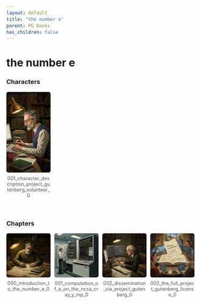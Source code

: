 ```yaml
---
layout: default
title: "the number e"
parent: PG Books
has_children: false
---
```



<style>
.image-gallery {
  display: flex;
  flex-wrap: wrap;
  justify-content: space-between;
  margin-bottom: 20px;
}

.image-row {
  display: flex;
  justify-content: flex-start;
  width: 100%;
  margin-bottom: 20px;
}

.image-item {
  width: 23%;
  margin-right: 2%;
  text-align: center;
}

.image-item:last-child {
  margin-right: 0;
}

.image-item img {
  width: 100%;
  height: auto;
  object-fit: cover;
  border-radius: 5px;
  box-shadow: 0 2px 4px rgba(0,0,0,0.1);
}

.image-item p {
  margin-top: 5px;
  font-size: 0.9em;
  color: #555;
}

.video-container {
  margin: 20px 0;
}
</style>


# the number e

<h3>Characters</h3>
<div class="image-gallery">
<div class="image-row">
  <div class="image-item">
    <img src="../../assets/pg_books_ai_generated_photos/the_number_e/characters/001_character_description_project_gutenberg_volunteer_0.png" alt="001_character_description_project_gutenberg_volunteer_0">
    <p>001_character_description_project_gutenberg_volunteer_0</p>
  </div>
</div>
</div>

<h3>Chapters</h3>
<div class="image-gallery">
<div class="image-row">
  <div class="image-item">
    <img src="../../assets/pg_books_ai_generated_photos/the_number_e/chapters/000_introduction_to_the_number_e_0.png" alt="000_introduction_to_the_number_e_0">
    <p>000_introduction_to_the_number_e_0</p>
  </div>
  <div class="image-item">
    <img src="../../assets/pg_books_ai_generated_photos/the_number_e/chapters/001_computation_of_e_on_the_ncsa_cray_y_mp_0.png" alt="001_computation_of_e_on_the_ncsa_cray_y_mp_0">
    <p>001_computation_of_e_on_the_ncsa_cray_y_mp_0</p>
  </div>
  <div class="image-item">
    <img src="../../assets/pg_books_ai_generated_photos/the_number_e/chapters/002_dissemination_via_project_gutenberg_0.png" alt="002_dissemination_via_project_gutenberg_0">
    <p>002_dissemination_via_project_gutenberg_0</p>
  </div>
  <div class="image-item">
    <img src="../../assets/pg_books_ai_generated_photos/the_number_e/chapters/003_the_full_project_gutenberg_license_0.png" alt="003_the_full_project_gutenberg_license_0">
    <p>003_the_full_project_gutenberg_license_0</p>
  </div>
</div>
</div>
